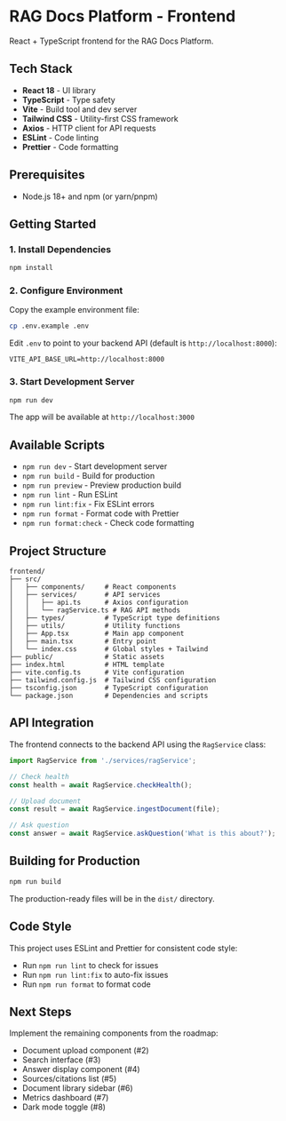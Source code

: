 # RAG Docs Platform - Frontend

React + TypeScript frontend for the RAG Docs Platform.

## Tech Stack

- **React 18** - UI library
- **TypeScript** - Type safety
- **Vite** - Build tool and dev server
- **Tailwind CSS** - Utility-first CSS framework
- **Axios** - HTTP client for API requests
- **ESLint** - Code linting
- **Prettier** - Code formatting

## Prerequisites

- Node.js 18+ and npm (or yarn/pnpm)

## Getting Started

### 1. Install Dependencies

```bash
npm install
```

### 2. Configure Environment

Copy the example environment file:

```bash
cp .env.example .env
```

Edit `.env` to point to your backend API (default is `http://localhost:8000`):

```env
VITE_API_BASE_URL=http://localhost:8000
```

### 3. Start Development Server

```bash
npm run dev
```

The app will be available at `http://localhost:3000`

## Available Scripts

- `npm run dev` - Start development server
- `npm run build` - Build for production
- `npm run preview` - Preview production build
- `npm run lint` - Run ESLint
- `npm run lint:fix` - Fix ESLint errors
- `npm run format` - Format code with Prettier
- `npm run format:check` - Check code formatting

## Project Structure

```
frontend/
├── src/
│   ├── components/     # React components
│   ├── services/       # API services
│   │   ├── api.ts      # Axios configuration
│   │   └── ragService.ts # RAG API methods
│   ├── types/          # TypeScript type definitions
│   ├── utils/          # Utility functions
│   ├── App.tsx         # Main app component
│   ├── main.tsx        # Entry point
│   └── index.css       # Global styles + Tailwind
├── public/             # Static assets
├── index.html          # HTML template
├── vite.config.ts      # Vite configuration
├── tailwind.config.js  # Tailwind CSS configuration
├── tsconfig.json       # TypeScript configuration
└── package.json        # Dependencies and scripts
```

## API Integration

The frontend connects to the backend API using the `RagService` class:

```typescript
import RagService from './services/ragService';

// Check health
const health = await RagService.checkHealth();

// Upload document
const result = await RagService.ingestDocument(file);

// Ask question
const answer = await RagService.askQuestion('What is this about?');
```

## Building for Production

```bash
npm run build
```

The production-ready files will be in the `dist/` directory.

## Code Style

This project uses ESLint and Prettier for consistent code style:

- Run `npm run lint` to check for issues
- Run `npm run lint:fix` to auto-fix issues
- Run `npm run format` to format code

## Next Steps

Implement the remaining components from the roadmap:
- Document upload component (#2)
- Search interface (#3)
- Answer display component (#4)
- Sources/citations list (#5)
- Document library sidebar (#6)
- Metrics dashboard (#7)
- Dark mode toggle (#8)
